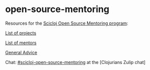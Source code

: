 # open-source-mentoring

Resources for the [Scicloj Open Source Mentoring program](https://scicloj.github.io/docs/community/groups/open-source-mentoring/):

[List of projects](./list-of-projects.md)

[List of mentors](./list-of-mentors.md)

[General Advice](./general-advice.md)

Chat: [#scicloj-open-source-mentoring](https://clojurians.zulipchat.com/#narrow/stream/451344-scicloj-open-source-mentoring/topic/channel.20events) at the [Clojurians Zulip chat]


